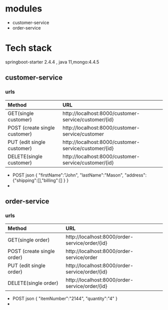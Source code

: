 # modules
- customer-service
- order-service

# Tech stack
springboot-starter 2.4.4 , java 11,mongo:4.4.5

## customer-service
### urls

|Method | URL|
| :--------------|:-------------|
|GET(single customer)| http://localhost:8000/customer-service/customer/{id} |
|POST (create single customer) | http://localhost:8000/customer-service/customer |
|PUT (edit single customer)| http://localhost:8000/customer-service/customer/{id} |
|DELETE(single customer) | http://localhost:8000/customer-service/customer/{id} |
-  POST json {
    "firstName":"John",
    "lastName":"Mason",
     "address":{"shipping":[],"billing":[]
    }
   }
- 

## order-service
### urls

|Method | URL|
| :--------------|:-------------|
|GET(single order)| http://localhost:8000/order-service/order/{id} |
|POST (create single order) | http://localhost:8000/order-service/order |
|PUT (edit single order)| http://localhost:8000/order-service/order/{id} |
|DELETE(single order) | http://localhost:8000/order-service/order/{id} |
-  POST json {
   "itemNumber":"2144",
   "quantity":"4"
   }
- 
